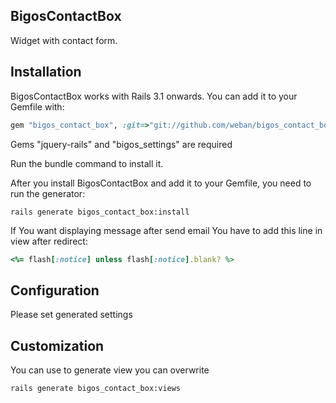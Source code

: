 ## BigosContactBox
Widget with contact form.

## Installation

BigosContactBox works with Rails 3.1 onwards. You can add it to your Gemfile with:

```ruby
gem "bigos_contact_box", :git=>"git://github.com/weban/bigos_contact_box.git"  

```
Gems "jquery-rails" and "bigos_settings" are required


Run the bundle command to install it.

After you install BigosContactBox and add it to your Gemfile, you need to run the generator:

```console
rails generate bigos_contact_box:install
```

If You want displaying message after send email You have to add this line in view after redirect:

```ruby
<%= flash[:notice] unless flash[:notice].blank? %>
```


## Configuration

Please set generated settings

## Customization

You can use to generate view you can overwrite
```console
rails generate bigos_contact_box:views
```
